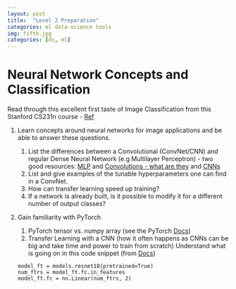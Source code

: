 ```yaml
---
layout: post
title:  "Level 2 Preparation"
categories: ml data-science tools
img: fifth.jpg
categories: [ds, ml]
---
```


# Neural Network Concepts and Classification

Read through this excellent first taste of Image Classification from this Stanford CS231n course - <a href="http://cs231n.github.io/classification/">Ref</a>

1. Learn concepts around neural networks for image applications and be able to answer these questions.
    1.  List the differences between a Convolutional (ConvNet/CNN) and regular Dense Neural Network (e.g Multilayer Perceptron) - two good resources:  [MLP](https://towardsdatascience.com/multi-layer-neural-networks-with-sigmoid-function-deep-learning-for-rookies-2-bf464f09eb7f) and [Convolutions - what are they](http://colah.github.io/posts/2014-07-Understanding-Convolutions/) and [CNNs](http://colah.github.io/posts/2014-07-Conv-Nets-Modular/)
    2.  List and give examples of the tunable hyperparameters one can find in a ConvNet.
    3.  How can transfer learning speed up training?
    4.  If a network is already built, is it possible to modify it for a different number of output classes?

2.  Gain familiarity with PyTorch
    1.  PyTorch tensor vs. numpy array (see the PyTorch [Docs](https://pytorch.org/tutorials/beginner/pytorch_with_examples.html))
    2.  Transfer Learning with a CNN (how it often happens as CNNs can be big and take time and power to train from scratch)
      Understand what is going on in this code snippet (from [Docs](https://pytorch.org/tutorials/beginner/transfer_learning_tutorial.html))
      ```pythonn
      model_ft = models.resnet18(pretrained=True)
      num_ftrs = model_ft.fc.in_features
      model_ft.fc = nn.Linear(num_ftrs, 2)
      ```